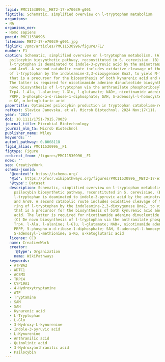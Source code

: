 ```yaml
---
figid: PMC11530996__MBT2-17-e70039-g001
figtitle: Schematic, simplified overview on l‐tryptophan metabolism
organisms:
- NA
organisms_ner:
- Homo sapiens
pmcid: PMC11530996
filename: MBT2-17-e70039-g001.jpg
figlink: /pmc/articles/PMC11530996/figure/F1/
number: F1
caption: Schematic, simplified overview on l‐tryptophan metabolism. (A) Four‐enzyme
  psilocybin biosynthetic pathway, reconstituted in S. cerevisiae. (B) In S. cerevisiae,
  l‐tryptophan is deaminated to indole‐3‐pyruvic acid by the aminotransferases Aro8
  and Aro9. A second catabolic route includes oxidative cleavage of the pyrrole ring
  of l‐tryptophan by the indoleamine‐2,3‐dioxygenase Bna2, to yield N‐formyl‐l‐kynurenine,
  that is a precursor for the biosynthesis of both kynurenic acid and quinolinic acid.
  The latter is required for nicotinamide adenine dinucleotide biosynthesis. (C) De
  novo biosynthesis of l‐tryptophan via the anthranilate phosphoribosyltransferase
  Trp4. l‐Ala, l‐alanine; l‐Glu, l‐glutamate; NAD+, nicotinamide adenine dinucleotide;
  PRPP, 5‐phospho‐α‐d‐ribose‐1‐diphosphate; SAH, S‐adenosyl‐l‐homocysteine; SAM, S‐adenosyl‐l‐methionine;
  α‐KG, α‐ketoglutaric acid
papertitle: Optimized psilocybin production in tryptophan catabolism‐repressed fungi
reftext: Slavica Janevska, et al. Microb Biotechnol. 2024 Nov;17(11).
year: '2024'
doi: 10.1111/1751-7915.70039
journal_title: Microbial Biotechnology
journal_nlm_ta: Microb Biotechnol
publisher_name: Wiley
keywords: ''
automl_pathway: 0.8068118
figid_alias: PMC11530996__F1
figtype: Figure
redirect_from: /figures/PMC11530996__F1
ndex: ''
seo: CreativeWork
schema-jsonld:
  '@context': https://schema.org/
  '@id': https://pfocr.wikipathways.org/figures/PMC11530996__MBT2-17-e70039-g001.html
  '@type': Dataset
  description: Schematic, simplified overview on l‐tryptophan metabolism. (A) Four‐enzyme
    psilocybin biosynthetic pathway, reconstituted in S. cerevisiae. (B) In S. cerevisiae,
    l‐tryptophan is deaminated to indole‐3‐pyruvic acid by the aminotransferases Aro8
    and Aro9. A second catabolic route includes oxidative cleavage of the pyrrole
    ring of l‐tryptophan by the indoleamine‐2,3‐dioxygenase Bna2, to yield N‐formyl‐l‐kynurenine,
    that is a precursor for the biosynthesis of both kynurenic acid and quinolinic
    acid. The latter is required for nicotinamide adenine dinucleotide biosynthesis.
    (C) De novo biosynthesis of l‐tryptophan via the anthranilate phosphoribosyltransferase
    Trp4. l‐Ala, l‐alanine; l‐Glu, l‐glutamate; NAD+, nicotinamide adenine dinucleotide;
    PRPP, 5‐phospho‐α‐d‐ribose‐1‐diphosphate; SAH, S‐adenosyl‐l‐homocysteine; SAM,
    S‐adenosyl‐l‐methionine; α‐KG, α‐ketoglutaric acid
  license: CC0
  name: CreativeWork
  creator:
    '@type': Organization
    name: WikiPathways
  keywords:
  - ATP8A2
  - WDTC1
  - ACSM3
  - TRPC4
  - CYP19A1
  - 4-Hydroxytryptamine
  - ATP
  - Tryptamine
  - SAM
  - SAH
  - Kynurenic acid
  - L-Tryptophan
  - L-Glu
  - 3-Hydroxy-L-kynurenine
  - Indole-3-pyruvic acid
  - L-Kynurenine
  - Anthranilic acid
  - Quinolinic acid
  - 3-Hydroxyanthranilic acid
  - Psilocybin
---
```

